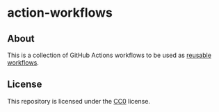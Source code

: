 # action-workflows

## About

This is a collection of GitHub Actions workflows to be used as [reusable workflows](https://docs.github.com/en/actions/using-workflows/reusing-workflows).

<!--## Usage

Create your workflow in your repository, replacing `desired-workflow-file` with-->

## License

This repository is licensed under the [CC0](LICENSE.md) license.
